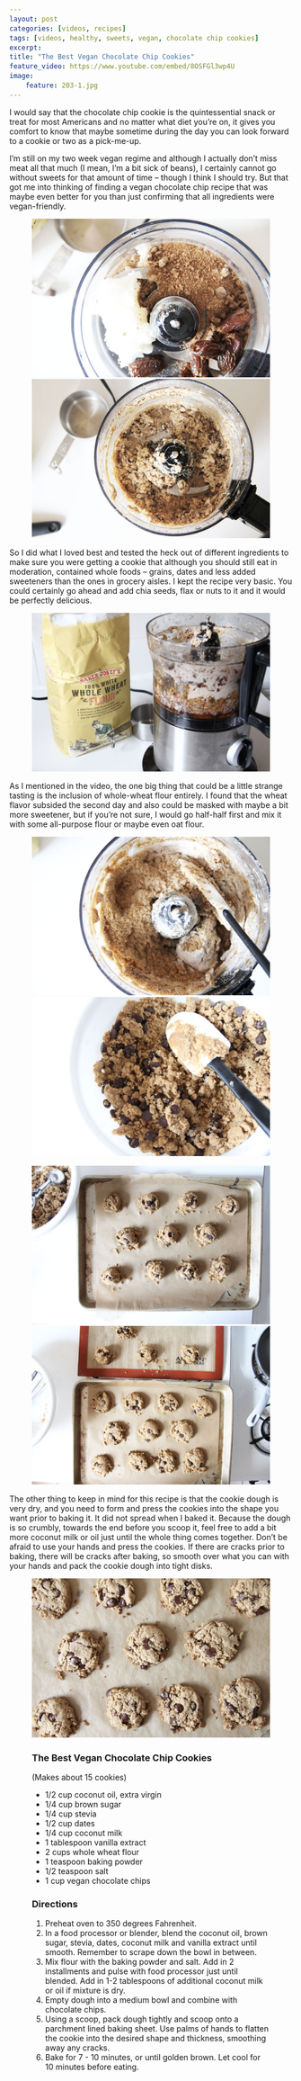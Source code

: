 ```yaml
---
layout: post
categories: [videos, recipes]
tags: [videos, healthy, sweets, vegan, chocolate chip cookies]
excerpt: 
title: "The Best Vegan Chocolate Chip Cookies" 
feature_video: https://www.youtube.com/embed/8OSFGl3wp4U
image:   
    feature: 203-1.jpg
---
```


I would say that the chocolate chip cookie is the quintessential snack or treat for most Americans and no matter what diet you’re on, it gives you comfort to know that maybe sometime during the day you can look forward to a cookie or two as a pick-me-up.

I’m still on my two week vegan regime and although I actually don’t miss meat all that much (I mean, I’m a bit sick of beans), I certainly cannot go without sweets for that amount of time – though I think I should try.  But that got me into thinking of finding a vegan chocolate chip recipe that was maybe even better for you than just confirming that all ingredients were vegan-friendly.

<figure class="half">
    <img src="/images/203-2.jpg">
    <img src="/images/203-3.jpg">
</figure>

So I did what I loved best and tested the heck out of different ingredients to make sure you were getting a cookie that although you should still eat in moderation, contained whole foods – grains, dates and less added sweeteners than the ones in grocery aisles.  I kept the recipe very basic.  You could certainly go ahead and add chia seeds, flax or nuts to it and it would be perfectly delicious.

<figure>
    <img src="/images/203-4.jpg">
</figure>

As I mentioned in the video, the one big thing that could be a little strange tasting is the inclusion of whole-wheat flour entirely.  I found that the wheat flavor subsided the second day and also could be masked with maybe a bit more sweetener, but if you’re not sure, I would go half-half first and mix it with some all-purpose flour or maybe even oat flour.


<figure class="half">
<img src="/images/203-5.jpg">
    <img src="/images/203-9.jpg">
</figure>

<figure class="half">
    <img src="/images/203-10.jpg">
    <img src="/images/203-12.jpg">
</figure>

The other thing to keep in mind for this recipe is that the cookie dough is very dry, and you need to form and press the cookies into the shape you want prior to baking it.  It did not spread when I baked it.  Because the dough is so crumbly, towards the end before you scoop it, feel free to add a bit more coconut milk or oil just until the whole thing comes together.  Don’t be afraid to use your hands and press the cookies.  If there are cracks prior to baking, there will be cracks after baking, so smooth over what you can with your hands and pack the cookie dough into tight disks.

<figure>
    <img src="/images/203-14.JPG">
</figure>

<figure class="ingredients" markdown="1">

### The Best Vegan Chocolate Chip Cookies

(Makes about 15 cookies)

- 1/2 cup coconut oil, extra virgin 
- 1/4 cup brown sugar
- 1/4 cup stevia
- 1/2 cup dates
- 1/4 cup coconut milk 
- 1 tablespoon vanilla extract
- 2 cups whole wheat flour
- 1 teaspoon baking powder
- 1/2 teaspoon salt
- 1 cup vegan chocolate chips
 

</figure>
<figure class="directions" markdown="1">

### Directions

1. Preheat oven to 350 degrees Fahrenheit.
2. In a food processor or blender, blend the coconut oil, brown sugar, stevia, dates, coconut milk and vanilla extract until smooth.  Remember to scrape down the bowl in between.
3. Mix flour with the baking powder and salt.  Add in 2 installments and pulse with food processor just until blended.  Add in 1-2 tablespoons of additional coconut milk or oil if mixture is dry.
4. Empty dough into a medium bowl and combine with chocolate chips.
5. Using a scoop, pack dough tightly and scoop onto a parchment lined baking sheet. Use palms of hands to flatten the cookie into the desired shape and thickness, smoothing away any cracks.
6. Bake for 7 - 10 minutes, or until golden brown.  Let cool for 10 minutes before eating.

</figure>

